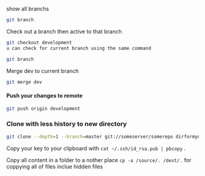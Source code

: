 show all branchs
```bash
git branch
```
Check out a branch then active to that branch

```bash
git checkout development
u can check for current branch using the same command
```
```bash
git branch
```
Merge dev to current branch
```bash
git merge dev
```
#### Push your changes to remote
```bash
git push origin development
```

### Clone with less history to new directory
```bash
git clone --depth=1 --branch=master git://someserver/somerepo dirformynewrepo

```


Copy your key to your clipboard with `cat ~/.ssh/id_rsa.pub | pbcopy` .

Copy all content in a folder to a nother place `cp -a /source/. /dest/` *.* for coppying all of files inclue hidden files
